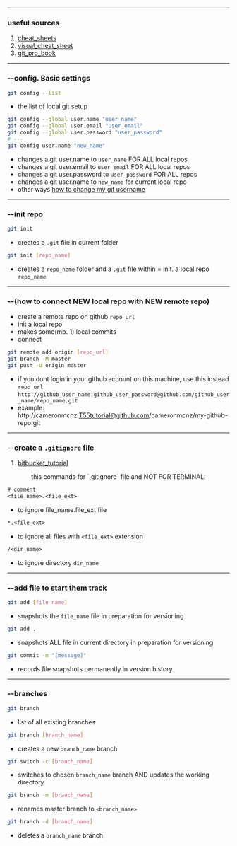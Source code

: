 ___

### useful sources
1. [cheat_sheets](https://training.github.com/)
2. [visual_cheat_sheet](https://ndpsoftware.com/git-cheatsheet.html#loc=index;)
3. [git_pro_book](https://git-scm.com/book/en/v2)

___
### --config. Basic settings 

```bash
git config --list
```
- the list of local git setup 

```bash
git config --global user.name "user_name"
git config --global user.email "user_email"
git config --global user.password "user_password"
# ---
git config user.name "new_name"
```
- changes a git user.name to `user_name` FOR ALL local repos
- changes a git user.email to `user_email` FOR ALL local repos
- changes a git user.password to `user_password` FOR ALL repos
- changes a git user.name to `new_name` for current local repo
- other ways
  [how to change my git username](https://stackoverflow.com/questions/22844806/how-to-change-my-git-username-in-terminal)

___

### --init repo

```bash
git init
```
- creates a `.git` file in current folder

```bash
git init [repo_name]
```
- creates a `repo_name` folder and a `.git` file within = init. a local repo `repo_name`

___

### --(how to connect NEW local repo with NEW remote repo)

- create a remote repo on github `repo_url`
- init a local repo
- makes some(mb. 1) local commits
- connect
```bash
git remote add origin [repo_url]
git branch -M master
git push -u origin master
```
- if you dont login in your github account on this machine, use this instead `repo_url`  `http://github_user_name:github_user_password@github.com/github_user_name/repo_name.git`
- example:
  http://cameronmcnz:T55tutorial@github.com/cameronmcnz/my-github-repo.git

___

### --create a `.gitignore` file

1. [bitbucket_tutorial](https://www.atlassian.com/git/tutorials/saving-changes/gitignore)

<p align="center">
this commands for `.gitignore` file and NOT FOR TERMINAL:
</p>

```txt
# comment
<file_name>.<file_ext>
```
- to ignore file_name.file_ext file

```txt
*.<file_ext>
```
- to ignore all files with `<file_ext>` extension

```txt
/<dir_name>
```
- to ignore directory `dir_name` 

___

### --add file to start them track

```bash
git add [file_name]
```
- snapshots the `file_name` file in preparation for versioning

```bash
git add .
``` 
- snapshots ALL file in current directory in preparation for versioning

```bash
git commit -m "[message]" 
```
- records file snapshots permanently in version history

___

### --branches

```bash
git branch
```
- list of all existing branches

```bash
git branch [branch_name]
```
- creates a new `branch_name` branch

```bash
git switch -c [branch_name]
```
- switches to chosen `branch_name` branch AND updates the working directory  

```bash
git branch -m [branch_name]
```
- renames master branch to `<branch_name>`

```bash
git branch -d [branch_name]
```
- deletes a `branch_name` branch
